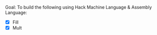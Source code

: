 Goal: To build the following using Hack Machine Language & Assembly Language:

- [x] Fill
- [x] Mult